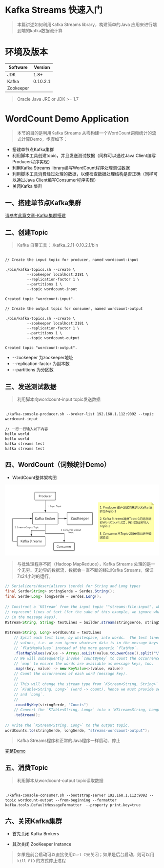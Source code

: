 # Kafka Streams 快速入门

 > 本篇讲述如何利用Kafka Streams library，构建简单的Java 应用来进行端到端的kafka数据流计算

# 环境及版本

| Software   | Version   |
| ---------- |-----------|
| JDK        | 1.8+      |
| Kafka      | 0.10.2.1  |
| Zookeeper  |           |

> Oracle Java JRE or JDK >= 1.7 

#  WordCount Demo Application 

> 本节的目的是利用Kafka Streams 从零构建一个WordCount词频统计的流式计算Demo，步骤如下：

- 搭建单节点Kafka集群
- 利用脚本工具创建topic，并且发送测试数据（同样可以通过Java Client编写Producer程序实现）
- 利用Kafka Streams library编写WordCount程序处理测试数据
- 利用脚本工具消费经过处理的数据，以便检查数据处理结构是否正确（同样可以通过Java Client编写Consumer程序实现）
- 关闭Kafka 集群

## 一、搭建单节点Kafka集群

[请参考此篇文章-Kafka集群搭建]()

## 二、创建Topic

> Kafka 自带工具：./kafka_2.11-0.10.2.1/bin 

```shell

// Create the input topic for producer, named wordcount-input

./bin/kafka-topics.sh --create \
          --zookeeper localhost:2181 \
          --replication-factor 1 \
          --partitions 1 \
          --topic wordcount-input

Created topic "wordcount-input".

// Create the output topic for consumer, named wordcount-output

./bin/kafka-topics.sh --create \
          --zookeeper localhost:2181 \
          --replication-factor 1 \
          --partitions 1 \
          --topic wordcount-output

Created topic "wordcount-output".
```

- --zookeeper 为zookeeper地址
- --replication-factor 为副本数
- --partitions 为分区数

## 三、发送测试数据

> 利用脚本向wordcount-input topic发送数据

```shell

./kafka-console-producer.sh --broker-list 192.168.1.112:9092 --topic wordcount-input

// 一行一行输入以下内容
hello world
hello world
kafka streams test
kafka streams test
```

## 四、WordCount（词频统计Demo）

- WordCount整体架构图

![WordCount整体架构图](https://github.com/imperio-wxm/kafka-streams-documents/blob/64eb084c4c0efddf0d614e48b4bf2ab6c481784a/pictures/WordCount%E6%9E%B6%E6%9E%84%E5%9B%BE.png?raw=true)

> 与批处理程序不同（Hadoop MapReduce），Kafka Streams 处理的是一个无穷、无边界的数据流，数据会一直不断的经过Kafka Streams，保证7x24小时的运行。

```java
// Serializers/deserializers (serde) for String and Long types
final Serde<String> stringSerde = Serdes.String();
final Serde<Long> longSerde = Serdes.Long();

// Construct a `KStream` from the input topic ""streams-file-input", where message values
// represent lines of text (for the sake of this example, we ignore whatever may be stored
// in the message keys).
KStream<String, String> textLines = builder.stream(stringSerde, stringSerde, "streams-file-input");

KStream<String, Long> wordCounts = textLines
    // Split each text line, by whitespace, into words.  The text lines are the message
    // values, i.e. we can ignore whatever data is in the message keys and thus invoke
    // `flatMapValues` instead of the more generic `flatMap`.
    .flatMapValues(value -> Arrays.asList(value.toLowerCase().split("\\W+")))
    // We will subsequently invoke `countByKey` to count the occurrences of words, so we use
    // `map` to ensure the words are available as message keys, too.
    .map((key, value) -> new KeyValue<>(value, value))
    // Count the occurrences of each word (message key).
    //
    // This will change the stream type from `KStream<String, String>` to
    // `KTable<String, Long>` (word -> count), hence we must provide serdes for `String`
    // and `Long`.
    //
    .countByKey(stringSerde, "Counts")
    // Convert the `KTable<String, Long>` into a `KStream<String, Long>`.
    .toStream();

// Write the `KStream<String, Long>` to the output topic.
wordCounts.to(stringSerde, longSerde, "streams-wordcount-output");
```

> Kafka Streams程序和正常的Java程序一样启动、停止

[完整Demo]()

## 五、消费Topic

> 利用脚本从wordcount-output topic读取数据

```shell

./kafka-console-consumer.sh --bootstrap-server 192.168.1.112:9092 --topic wordcount-output --from-beginning --formatter kafka.tools.DefaultMessageFormatter  --property print.key=true
```

## 六、关闭Kafka集群

- 首先关闭 Kafka Brokers

- 其次关闭 ZooKeeper Instance

> 如果是前台启动可以直接使用`Ctrl-C`来关闭；如果是后台启动，则可以用`kill PID` 的方式停止进程